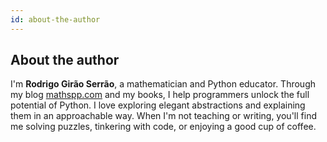 ```yaml
---
id: about-the-author
---
```


## About the author

I'm **Rodrigo Girão Serrão**, a mathematician and Python educator.  Through my blog [mathspp.com](https://mathspp.com) and my books, I help programmers unlock the full potential of Python.  I love exploring elegant abstractions and explaining them in an approachable way.  When I'm not teaching or writing, you'll find me solving puzzles, tinkering with code, or enjoying a good cup of coffee.